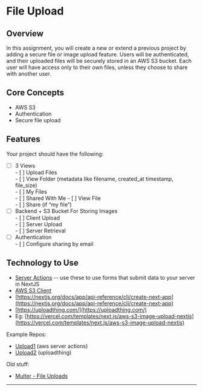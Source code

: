 # **File Upload**

## Overview

In this assignment, you will create a new or extend a previous project by adding a secure file or image upload feature. Users will be authenticated, and their uploaded files will be securely stored in an AWS S3 bucket. Each user will have access only to their own files, unless they choose to share with another user.

## Core Concepts

- AWS S3  
- Authentication  
- Secure file upload

## Features

Your project should have the following:

- [ ] 3 Views  
      - [ ] Upload Files  
      - [ ] View Folder (metadata like filename, created\_at timestamp, file\_size)  
            - [ ] My Files  
            - [ ] Shared With Me
      - [ ] View File  
            - [ ] Share (if “my file”)  
- [ ] Backend \+ S3 Bucket For Storing Images  
      - [ ] Client Upload  
      - [ ] Server Upload  
      - [ ] Server Retrieval  
- [ ] Authentication  
      - [ ] Configure sharing by email

##

## Technology to Use

- [Server Actions](https://nextjs.org/docs/app/building-your-application/data-fetching/server-actions-and-mutations) \-- use these to use forms that submit data to your server in NextJS  
- [AWS S3 Client](https://www.npmjs.com/package/@aws-sdk/client-s3)  
- [https://nextjs.org/docs/app/api-reference/cli/create-next-app](https://nextjs.org/docs/app/api-reference/cli/create-next-app)  
- [https://uploadthing.com/](https://uploadthing.com/)  
- Eg: [https://vercel.com/templates/next.js/aws-s3-image-upload-nextjs](https://vercel.com/templates/next.js/aws-s3-image-upload-nextjs)

Example Repos:

- [Upload1](https://github.com/fractal-bootcamp/upload1) (aws server actions)  
- [Upload2](https://github.com/fractal-bootcamp/upload2) (uploadthing)

Old stuff:

- [Multer \- File Uploads](https://www.npmjs.com/package/multer)

---
